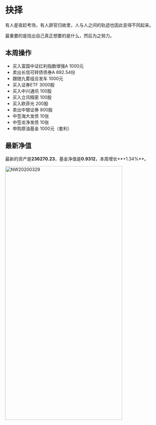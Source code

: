 # 抉择
有人星夜赶考场，有人辞官归故里，人与人之间的轨迹也因此变得不同起来。

最重要的是找出自己真正想要的是什么，然后为之努力。

## 本周操作
- 买入富国中证红利指数增强A 1000元
- 卖出长信可转债债券A 692.54份
- 跟随九雾组合发车 1000元
- 买入证券ETF 3000股
- 买入中兴通讯 100股
- 买入立讯精密 100股
- 买入欧菲光 200股
- 卖出中银证券 800股
- 中签海大发债 10张
- 中签龙净发债 10张
- 申购原油基金 1000元（套利）

## 最新净值

最新的资产是**236270.23**，基金净值是**0.9312**，本周增长**+1.34%**。

 <img src="./_images/investment/NW20200329.PNG" width="375" height="812" alt="NW20200329" align="center"/>